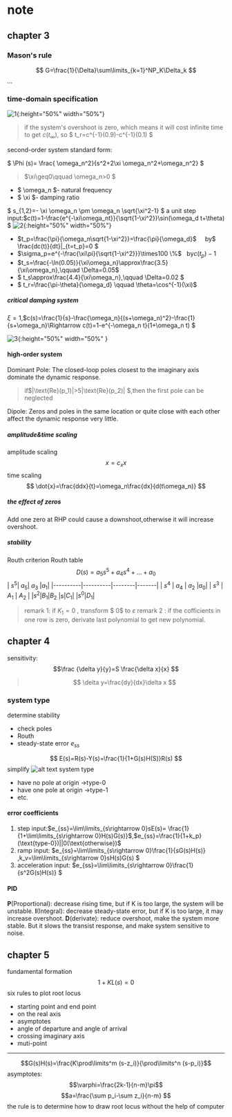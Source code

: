 # note
## chapter 3
### Mason's rule
$$ G=\frac{1}{\Delta}\sum\limits_{k=1}^NP_K\Delta_k $$
...
### time-domain specification
![1](Picture%201.png){:height="50%" width="50%"}
> if the system's overshoot is zero, which means it will cost infinite time to get $c(t_{\infty})$, so $ t_r=c^{-1}(0.9)-c^{-1}(0.1) $

second-order system
standard form:

$ \Phi (s)= \frac{ \omega_n^2}{s^2+2\xi \omega_n^2+\omega_n^2} $
>$\xi\geq0\qquad \omega_n>0 $

* $ \omega_n $- natural frequency
* $ \xi $- damping ratio

$ s_{1,2}=- \xi \omega_n \pm \omega_n \sqrt{\xi^2-1} $
a unit step input:$c(t)=1-\frac{e^{-\xi\omega_nt}}{\sqrt{1-\xi^2}}\sin(\omega_d t+\theta) $
![2](Picture%202.png){:height="50%" width="50%"}
* $t_p=\frac{\pi}{\omega_n\sqrt{1-\xi^2}}=\frac{\pi}{\omega_d}$ $~~~$ by$ \frac{dc(t)}{dt}|_{t=t_p}=0 $
* $\sigma_p=e^{-\frac{\xi\pi}{\sqrt{1-\xi^2}}}\times100 \%$$~~~$by$c(t_p)-1$
* $t_s=\frac{-\ln(0.05)}{\xi\omega_n}\approx\frac{3.5}{\xi\omega_n},\qquad \Delta=0.05$
* $ t_s\approx\frac{4.4}{\xi\omega_n},\qquad \Delta=0.02 $
* $ t_r=\frac{\pi-\theta}{\omega_d}    \qquad \theta=\cos^{-1}(\xi)$

##### critical damping system
$\xi=1$,$c(s)=\frac{1}{s}-\frac{\omega_n}{(s+\omega_n)^2}-\frac{1}{s+\omega_n}\Rightarrow c(t)=1-e^{-\omega_n t}(1+\omega_n t) $

![3](Picture%203.png){:height="50%" width="50%" }

#### high-order system
Dominant Pole:  The closed-loop poles closest to the imaginary axis dominate the dynamic response.
>if$|\text{Re}(p_1)|>5|\text{Re}(p_2)| $,then the first pole can be neglected

Dipole: Zeros and poles in the same location or quite close with each other affect the dynamic response very little.

##### amplitude&time scaling
amplitude scaling
$$ x=c_xx $$
time scaling
$$ \dot{x}=\frac{ddx}{t}=\omega_n\frac{dx}{d(t\omega_n)} $$
##### the effect of zeros
Add one zero at RHP could cause a downshoot,otherwise it will increase overshoot.
##### stability
Routh criterion
Routh table
$$ D(s)=a_5s^5+a_4s^4+...+a_0 $$
| $s^5$| $a_5$| $a_3$ |$a_1$|
|----------|----------|--------|-------|
|  $s^4$ |   $a_4$  |  $a_2$  |$a_0$|
|   $s^3$  |   $A_1$ |   $A_2$  |
|$s^2$|$B_1$|$B_2$
|$s$|$C_1$|
|$s^0$|$D_1$|

>remark 1:
if  $K_1=0$ , transform $ 0$ to $\varepsilon$
remark 2 :
if the cofficients in one row is zero, derivate last polynomial to get new polynomial.

## chapter 4
sensitivity:$$\frac {\delta y}{y}=S \frac{\delta x}{x}  $$
>$$ \delta y=\frac{dy}{dx}\delta x $$
### system type
determine stability
* check poles
* Routh
* steady-state error $e_{ss}$

$$ E(s)=R(s)-Y(s)=\frac{1}{1+G(s)H(S)}R(s) $$
simplify
![alt text](image-1.png)
system type
* have no pole at origin ->type-0
* have one pole at origin ->type-1
* etc.

#### error coefficients
1. step input:$e_{ss}=\lim\limits_{s\rightarrow 0}sE(s)= \frac{1}{1+\lim\limits_{s\rightarrow 0}H(s)G(s)}$,$e_{ss}=\frac{1}{1+k_p}(\text{type-0})||0(\text{otherwise})$
2. ramp input: $e_{ss}=\lim\limits_{s\rightarrow 0}\frac{1}{sG(s)H(s)} $,$k_v=\lim\limits_{s\rightarrow 0}sH(s)G(s) $
3. acceleration input:  $e_{ss}=\lim\limits_{s\rightarrow 0}\frac{1}{s^2G(s)H(s)} $ 
#### PID
**P**(Proportional): decrease rising time, but if K is too large, the system will be unstable.
**I**(Integral): decrease steady-state error, but if K is too large, it may increase overshoot.
**D**(derivate): reduce overshoot, make the system more stable. But it slows the transist response, and make system sensitive to noise.

## chapter 5

fundamental formation 
$$ 1+K L(s)=0 $$
six rules to plot root locus
* starting point and end point
* on the real axis
* asymptotes 
* angle of departure and angle of arrival
* crossing imaginary axis
* muti-point
***
$$G(s)H(s)=\frac{K\prod\limits^m (s-z_i)}{\prod\limits^n (s-p_i)}$$
asymptotes:
$$\varphi=\frac{2k-1}{n-m}\pi$$
$$a=\frac{\sum p_i-\sum z_i}{n-m} $$
the rule is to determine how to draw root locus without the help of computer